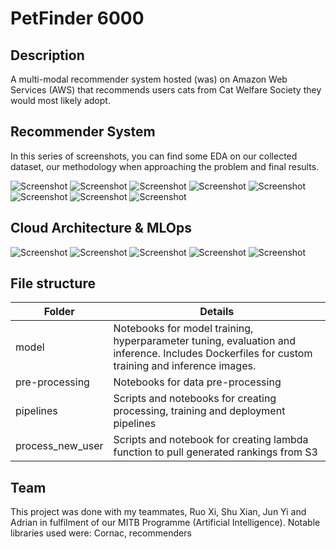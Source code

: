 # PetFinder 6000

## Description
A multi-modal recommender system hosted (was) on Amazon Web Services (AWS) that recommends users cats from Cat Welfare Society they would most likely adopt.

## Recommender System

In this series of screenshots, you can find some EDA on our collected dataset, our methodology when approaching the problem and final results.

![Screenshot](https://github.com/hellobiondi/petfinder-6000/raw/main/screenshots/ss1.png)
![Screenshot](https://github.com/hellobiondi/petfinder-6000/raw/main/screenshots/ss2.png)
![Screenshot](https://github.com/hellobiondi/petfinder-6000/raw/main/screenshots/ss3.png)
![Screenshot](https://github.com/hellobiondi/petfinder-6000/raw/main/screenshots/ss4.png)
![Screenshot](https://github.com/hellobiondi/petfinder-6000/raw/main/screenshots/ss5.png)
![Screenshot](https://github.com/hellobiondi/petfinder-6000/raw/main/screenshots/ss6.png)
![Screenshot](https://github.com/hellobiondi/petfinder-6000/raw/main/screenshots/ss7.png)
![Screenshot](https://github.com/hellobiondi/petfinder-6000/raw/main/screenshots/ss8.png)

## Cloud Architecture & MLOps

![Screenshot](https://github.com/hellobiondi/petfinder-6000/raw/main/screenshots/ss9.png)
![Screenshot](https://github.com/hellobiondi/petfinder-6000/raw/main/screenshots/ss10.png)
![Screenshot](https://github.com/hellobiondi/petfinder-6000/raw/main/screenshots/ss11.png)
![Screenshot](https://github.com/hellobiondi/petfinder-6000/raw/main/screenshots/ss12.png)
![Screenshot](https://github.com/hellobiondi/petfinder-6000/raw/main/screenshots/ss13.png)

## File structure
| Folder           | Details                                                                                                                                       |
|------------------|-----------------------------------------------------------------------------------------------------------------------------------------------|
| model            | Notebooks for model training, hyperparameter tuning, evaluation and inference. Includes Dockerfiles for custom training and inference images. |
| pre-processing   | Notebooks for data pre-processing                                                                                                             |
| pipelines        | Scripts and notebooks for creating processing, training and deployment pipelines                                                              |
| process_new_user | Scripts and notebook for creating lambda function to pull generated rankings from S3                                                          |

## Team
This project was done with my teammates, Ruo Xi, Shu Xian, Jun Yi and Adrian in fulfilment of our MITB Programme (Artificial Intelligence).
Notable libraries used were: Cornac, recommenders
